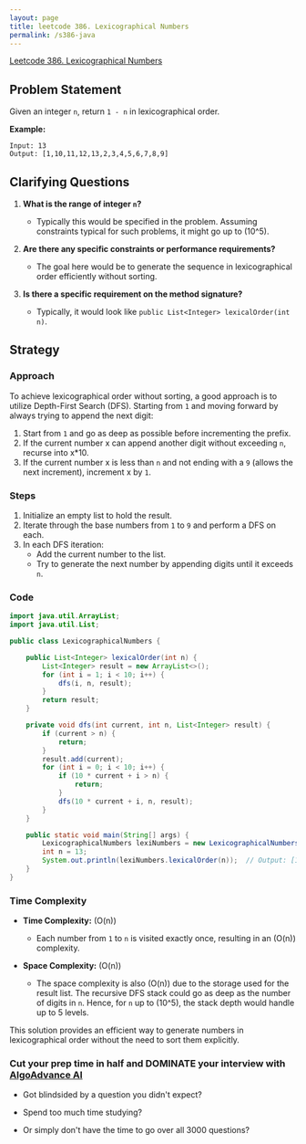 ```yaml
---
layout: page
title: leetcode 386. Lexicographical Numbers
permalink: /s386-java
---
```

[Leetcode 386. Lexicographical Numbers](https://algoadvance.github.io/algoadvance/l386)
## Problem Statement

Given an integer `n`, return `1 - n` in lexicographical order.

**Example:**

```plaintext
Input: 13
Output: [1,10,11,12,13,2,3,4,5,6,7,8,9]
```

## Clarifying Questions

1. **What is the range of integer `n`?**
   - Typically this would be specified in the problem. Assuming constraints typical for such problems, it might go up to \(10^5\).

2. **Are there any specific constraints or performance requirements?**
   - The goal here would be to generate the sequence in lexicographical order efficiently without sorting. 

3. **Is there a specific requirement on the method signature?**
   - Typically, it would look like `public List<Integer> lexicalOrder(int n)`.

## Strategy

### Approach

To achieve lexicographical order without sorting, a good approach is to utilize Depth-First Search (DFS). Starting from `1` and moving forward by always trying to append the next digit:

1. Start from `1` and go as deep as possible before incrementing the prefix.
2. If the current number x can append another digit without exceeding `n`, recurse into x*10.
3. If the current number x is less than `n` and not ending with a `9` (allows the next increment), increment x by `1`.

### Steps

1. Initialize an empty list to hold the result.
2. Iterate through the base numbers from `1` to `9` and perform a DFS on each.
3. In each DFS iteration:
   - Add the current number to the list.
   - Try to generate the next number by appending digits until it exceeds `n`.

### Code

```java
import java.util.ArrayList;
import java.util.List;

public class LexicographicalNumbers {

    public List<Integer> lexicalOrder(int n) {
        List<Integer> result = new ArrayList<>();
        for (int i = 1; i < 10; i++) {
            dfs(i, n, result);
        }
        return result;
    }

    private void dfs(int current, int n, List<Integer> result) {
        if (current > n) {
            return;
        }
        result.add(current);
        for (int i = 0; i < 10; i++) {
            if (10 * current + i > n) {
                return;
            }
            dfs(10 * current + i, n, result);
        }
    }

    public static void main(String[] args) {
        LexicographicalNumbers lexiNumbers = new LexicographicalNumbers();
        int n = 13;
        System.out.println(lexiNumbers.lexicalOrder(n));  // Output: [1, 10, 11, 12, 13, 2, 3, 4, 5, 6, 7, 8, 9]
    }
}
```

### Time Complexity

- **Time Complexity:** \(O(n)\)
  - Each number from `1` to `n` is visited exactly once, resulting in an \(O(n)\) complexity.
  
- **Space Complexity:** \(O(n)\)
  - The space complexity is also \(O(n)\) due to the storage used for the result list. The recursive DFS stack could go as deep as the number of digits in `n`. Hence, for `n` up to \(10^5\), the stack depth would handle up to 5 levels.

This solution provides an efficient way to generate numbers in lexicographical order without the need to sort them explicitly.


### Cut your prep time in half and DOMINATE your interview with [AlgoAdvance AI](https://algoAdvance.com)

- Got blindsided by a question you didn't expect?

- Spend too much time studying?

- Or simply don't have the time to go over all 3000 questions?

